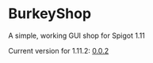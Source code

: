 # BurkeyShop
A simple, working GUI shop for Spigot 1.11

Current version for 1.11.2: [0.0.2](https://github.com/cjburkey01/BurkeyShop/releases/tag/v1.11.2_0.0.2)